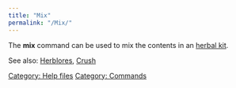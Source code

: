```yaml
---
title: "Mix"
permalink: "/Mix/"
---
```


The **mix** command can be used to mix the contents in an [herbal
kit](herbal_kit "wikilink").

See also: [Herblores](Herblores "wikilink"), [Crush](Crush "wikilink")

[Category: Help files](Category:_Help_files "wikilink") [Category:
Commands](Category:_Commands "wikilink")